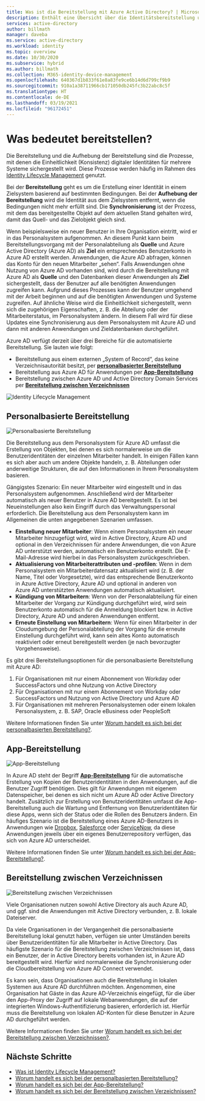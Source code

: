 ```yaml
---
title: Was ist die Bereitstellung mit Azure Active Directory? | Microsoft-Dokumentation
description: Enthält eine Übersicht über die Identitätsbereitstellung und die ILM-Szenarien.
services: active-directory
author: billmath
manager: daveba
ms.service: active-directory
ms.workload: identity
ms.topic: overview
ms.date: 10/30/2020
ms.subservice: hybrid
ms.author: billmath
ms.collection: M365-identity-device-management
ms.openlocfilehash: 640367d1b833f61e8a83fe9ce6b14d6d799cf9b9
ms.sourcegitcommit: 910a1a38711966cb171050db245fc3b22abc8c5f
ms.translationtype: HT
ms.contentlocale: de-DE
ms.lasthandoff: 03/19/2021
ms.locfileid: "96172451"
---
```

# <a name="what-is-provisioning"></a>Was bedeutet bereitstellen?

Die Bereitstellung und die Aufhebung der Bereitstellung sind die Prozesse, mit denen die Einheitlichkeit (Konsistenz) digitaler Identitäten für mehrere Systeme sichergestellt wird.  Diese Prozesse werden häufig im Rahmen des [Identity Lifecycle Management](what-is-identity-lifecycle-management.md) genutzt.

Bei der **Bereitstellung** geht es um die Erstellung einer Identität in einem Zielsystem basierend auf bestimmten Bedingungen.  Bei der **Aufhebung der Bereitstellung** wird die Identität aus dem Zielsystem entfernt, wenn die Bedingungen nicht mehr erfüllt sind. Die **Synchronisierung** ist der Prozess, mit dem das bereitgestellte Objekt auf dem aktuellen Stand gehalten wird, damit das Quell- und das Zielobjekt gleich sind.

Wenn beispielsweise ein neuer Benutzer in Ihre Organisation eintritt, wird er in das Personalsystem aufgenommen.  An diesem Punkt kann beim Bereitstellungsvorgang mit der Personalabteilung als **Quelle** und Azure Active Directory (Azure AD) als **Ziel** ein entsprechendes Benutzerkonto in Azure AD erstellt werden. Anwendungen, die Azure AD abfragen, können das Konto für den neuen Mitarbeiter „sehen“.  Falls Anwendungen ohne Nutzung von Azure AD vorhanden sind, wird durch die Bereitstellung mit Azure AD als **Quelle** und den Datenbanken dieser Anwendungen als **Ziel** sichergestellt, dass der Benutzer auf alle benötigten Anwendungen zugreifen kann.  Aufgrund dieses Prozesses kann der Benutzer umgehend mit der Arbeit beginnen und auf die benötigten Anwendungen und Systeme zugreifen.  Auf ähnliche Weise wird die Einheitlichkeit sichergestellt, wenn sich die zugehörigen Eigenschaften, z. B. die Abteilung oder der Mitarbeiterstatus, im Personalsystem ändern. In diesem Fall wird für diese Updates eine Synchronisierung aus dem Personalsystem mit Azure AD und dann mit anderen Anwendungen und Zieldatenbanken durchgeführt.

Azure AD verfügt derzeit über drei Bereiche für die automatisierte Bereitstellung.  Sie lauten wie folgt:  

- Bereitstellung aus einem externen „System of Record“, das keine Verzeichnisautorität besitzt, per **[personalbasierter Bereitstellung](#hr-driven-provisioning)**  
- Bereitstellung aus Azure AD für Anwendungen per **[App-Bereitstellung](#app-provisioning)**  
- Bereitstellung zwischen Azure AD und Active Directory Domain Services per **[Bereitstellung zwischen Verzeichnissen](#inter-directory-provisioning)** 

![Identity Lifecycle Management](media/what-is-provisioning/provisioning.png)

## <a name="hr-driven-provisioning"></a>Personalbasierte Bereitstellung

![Personalbasierte Bereitstellung](media/what-is-provisioning/cloud-2a.png)

Die Bereitstellung aus dem Personalsystem für Azure AD umfasst die Erstellung von Objekten, bei denen es sich normalerweise um die Benutzeridentitäten der einzelnen Mitarbeiter handelt. In einigen Fällen kann es sich aber auch um andere Objekte handeln, z. B. Abteilungen oder anderweitige Strukturen, die auf den Informationen in Ihrem Personalsystem basieren.  

Gängigstes Szenario: Ein neuer Mitarbeiter wird eingestellt und in das Personalsystem aufgenommen.  Anschließend wird der Mitarbeiter automatisch als neuer Benutzer in Azure AD bereitgestellt. Es ist bei Neueinstellungen also kein Eingriff durch das Verwaltungspersonal erforderlich.  Die Bereitstellung aus dem Personalsystem kann im Allgemeinen die unten angegebenen Szenarien umfassen.

- **Einstellung neuer Mitarbeiter**: Wenn einem Personalsystem ein neuer Mitarbeiter hinzugefügt wird, wird in Active Directory, Azure AD und optional in den Verzeichnissen für andere Anwendungen, die von Azure AD unterstützt werden, automatisch ein Benutzerkonto erstellt. Die E-Mail-Adresse wird hierbei in das Personalsystem zurückgeschrieben.
- **Aktualisierung von Mitarbeiterattributen und -profilen**: Wenn in dem Personalsystem ein Mitarbeiterdatensatz aktualisiert wird (z. B. der Name, Titel oder Vorgesetzte), wird das entsprechende Benutzerkonto in Azure Active Directory, Azure AD und optional in anderen von Azure AD unterstützten Anwendungen automatisch aktualisiert.
- **Kündigung von Mitarbeitern**: Wenn von der Personalabteilung für einen Mitarbeiter der Vorgang zur Kündigung durchgeführt wird, wird sein Benutzerkonto automatisch für die Anmeldung blockiert bzw. in Active Directory, Azure AD und anderen Anwendungen entfernt.
- **Erneute Einstellung von Mitarbeitern**: Wenn für einen Mitarbeiter in der Cloudumgebung der Personalabteilung der Vorgang für die erneute Einstellung durchgeführt wird, kann sein altes Konto automatisch reaktiviert oder erneut bereitgestellt werden (je nach bevorzugter Vorgehensweise).

Es gibt drei Bereitstellungsoptionen für die personalbasierte Bereitstellung mit Azure AD:

1. Für Organisationen mit nur einem Abonnement von Workday oder SuccessFactors und ohne Nutzung von Active Directory
1. Für Organisationen mit nur einem Abonnement von Workday oder SuccessFactors und Nutzung von Active Directory und Azure AD
1. Für Organisationen mit mehreren Personalsystemen oder einem lokalen Personalsystem, z. B. SAP, Oracle eBusiness oder PeopleSoft

Weitere Informationen finden Sie unter [Worum handelt es sich bei der personalbasierten Bereitstellung?](what-is-hr-driven-provisioning.md).

## <a name="app-provisioning"></a>App-Bereitstellung

![App-Bereitstellung](media/what-is-provisioning/cloud-3b.png)

In Azure AD steht der Begriff **[App-Bereitstellung](../app-provisioning/user-provisioning.md)** für die automatische Erstellung von Kopien der Benutzeridentitäten in den Anwendungen, auf die Benutzer Zugriff benötigen. Dies gilt für Anwendungen mit eigenem Datenspeicher, bei denen es sich nicht um Azure AD oder Active Directory handelt. Zusätzlich zur Erstellung von Benutzeridentitäten umfasst die App-Bereitstellung auch die Wartung und Entfernung von Benutzeridentitäten für diese Apps, wenn sich der Status oder die Rollen des Benutzers ändern. Ein häufiges Szenario ist die Bereitstellung eines Azure AD-Benutzers in Anwendungen wie [Dropbox](../saas-apps/dropboxforbusiness-provisioning-tutorial.md), [Salesforce](../saas-apps/salesforce-provisioning-tutorial.md) oder [ServiceNow](../saas-apps/servicenow-provisioning-tutorial.md), da diese Anwendungen jeweils über ein eigenes Benutzerrepository verfügen, das sich von Azure AD unterscheidet.

Weitere Informationen finden Sie unter [Worum handelt es sich bei der App-Bereitstellung?](what-is-app-provisioning.md).

## <a name="inter-directory-provisioning"></a>Bereitstellung zwischen Verzeichnissen

![Bereitstellung zwischen Verzeichnissen](media/what-is-provisioning/cloud-4a.png)

Viele Organisationen nutzen sowohl Active Directory als auch Azure AD, und ggf. sind die Anwendungen mit Active Directory verbunden, z. B. lokale Dateiserver.

Da viele Organisationen in der Vergangenheit die personalbasierte Bereitstellung lokal genutzt haben, verfügen sie unter Umständen bereits über Benutzeridentitäten für alle Mitarbeiter in Active Directory.   Das häufigste Szenario für die Bereitstellung zwischen Verzeichnissen ist, dass ein Benutzer, der in Active Directory bereits vorhanden ist, in Azure AD bereitgestellt wird.  Hierfür wird normalerweise die Synchronisierung oder die Cloudbereitstellung von Azure AD Connect verwendet. 

Es kann sein, dass Organisationen auch die Bereitstellung in lokalen Systemen aus Azure AD durchführen möchten.  Angenommen, eine Organisation hat Gäste in das Azure AD-Verzeichnis eingefügt, für die über den App-Proxy der Zugriff auf lokale Webanwendungen, die auf der integrierten Windows-Authentifizierung basieren, erforderlich ist.  Hierfür muss die Bereitstellung von lokalen AD-Konten für diese Benutzer in Azure AD durchgeführt werden.

Weitere Informationen finden Sie unter [Worum handelt es sich bei der Bereitstellung zwischen Verzeichnissen?](what-is-inter-directory-provisioning.md).

 
## <a name="next-steps"></a>Nächste Schritte 
- [Was ist Identity Lifecycle Management?](what-is-identity-lifecycle-management.md)
- [Worum handelt es sich bei der personalbasierten Bereitstellung?](what-is-hr-driven-provisioning.md)
- [Worum handelt es sich bei der App-Bereitstellung?](what-is-app-provisioning.md)
- [Worum handelt es sich bei der Bereitstellung zwischen Verzeichnissen?](what-is-inter-directory-provisioning.md)